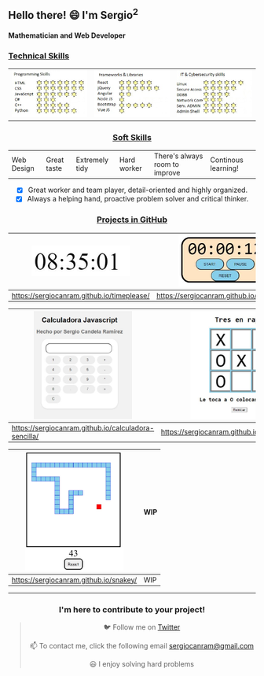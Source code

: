  ## Hello there! 😄 I'm Sergio<sup>2</sup>

 #### Mathematician and Web Developer 

 ### <u> Technical Skills </u>

<table>
  <tr>
    <td><img src="skills1.jpg" alt="probando"></td>
    <td><img src="skills2.jpg" alt="probando"></td>
    <td><img src="skills3.jpg" alt="probando"></td>
  </tr>
</table>

<center>
 
 ### <u> Soft Skills </u>
 <table>
  <tr>   
    <td>    
Web Design
   <td>
Great taste
   <td>
Extremely tidy
    <td>    
Hard worker
   <td>
There's always room to improve 
   <td>
Continous learning! 
   </tr>
</table>


- [x] Great worker and team player, detail-oriented and highly organized.
- [x] Always a helping hand, proactive problem solver and critical thinker.

 ### <u> Projects in GitHub </u>


|  <img width="200" src="00-SimpleWatch.JPG"> |   <img width="200" src="01-SimpleTimer.JPG">   |
|--------------|--------------|
| https://sergiocanram.github.io/timeplease/| https://sergiocanram.github.io/simpleTimer/|

| <img width="200" src="02-SimpleCalculator.JPG"> |   <img width="200" src="03-SimpleTicTacToe.JPG">   |
|--------------|--------------|
| https://sergiocanram.github.io/calculadora-sencilla/|  https://sergiocanram.github.io/tictactoe3enraya/|


|  <img width="200" src="04-Snakey.jpg">|  WIP |
|--------------|--------------|
|  https://sergiocanram.github.io/snakey/| WIP |

 


---  
 ### I'm here to contribute to your project!


> 🐦 Follow me on [Twitter](https://twitter.com/SergioCanRam)
> 
> 📫 To contact me, click the following email <sergiocanram@gmail.com>
>
> 😃 I enjoy solving hard problems



